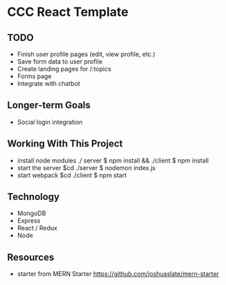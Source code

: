 # CCC React Template

## TODO
- Finish user profile pages (edit, view profile, etc.)
- Save form data to user profile
- Create landing pages for /:topics
- Forms page
- Integrate with chatbot

## Longer-term Goals
- Social login integration

## Working With This Project
- install node modules ./ server $ npm install && ./client $ npm install  
- start the server $cd ./server $ nodemon index.js
- start webpack $cd ./client $ npm start

## Technology
- MongoDB
- Express
- React / Redux
- Node

## Resources
- starter from MERN Starter <https://github.com/joshuaslate/mern-starter>
